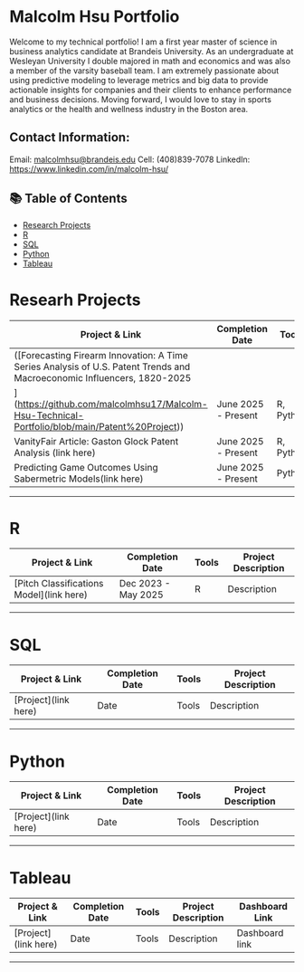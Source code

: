 # Malcolm Hsu Portfolio

Welcome to my technical portfolio! I am a first year master of science in business analytics candidate at Brandeis University. As an undergraduate at Wesleyan University I double majored in math and economics and was also a member of the varsity baseball team. I am extremely passionate about using predictive modeling to leverage metrics and big data to provide actionable insights for companies and their clients to enhance performance and business decisions. Moving forward, I would love to stay in sports analytics or the health and wellness industry in the Boston area. 


## Contact Information:
Email: malcolmhsu@brandeis.edu
Cell: (408)839-7078
LinkedIn: https://www.linkedin.com/in/malcolm-hsu/

## 📚 Table of Contents
- [Research Projects](#ResearchProjects)
- [R](#R)
- [SQL](#sql)
- [Python](#python)
- [Tableau](#tableau)

# Researh Projects

| Project & Link | Completion Date | Tools | Project Description | 
|---|---|---|---|
| ([Forecasting Firearm Innovation: A Time Series Analysis of U.S. Patent Trends and Macroeconomic Influencers, 1820-2025
](https://github.com/malcolmhsu17/Malcolm-Hsu-Technical-Portfolio/blob/main/Patent%20Project)) | June 2025 - Present | R, Python | Description |
| VanityFair Article: Gaston Glock Patent Analysis (link here) | June 2025 - Present | R, Python | Description |
| Predicting Game Outcomes Using Sabermetric Models(link here) | June 2025 - Present | Python | Description |

***

# R

| Project & Link | Completion Date | Tools | Project Description | 
|---|---|---|---|
| [Pitch Classifications Model](link here) | Dec 2023 - May 2025 | R | Description |

***

# SQL

| Project & Link | Completion Date | Tools | Project Description | 
|---|---|---|---|
| [Project](link here) | Date | Tools | Description |

***

# Python

| Project & Link | Completion Date | Tools | Project Description | 
|---|---|---|---|
| [Project](link here) | Date | Tools | Description |

***

# Tableau

| Project & Link | Completion Date | Tools | Project Description | Dashboard Link |
|---|---|---|---|---|
| [Project](link here) | Date | Tools | Description | Dashboard link |


***










